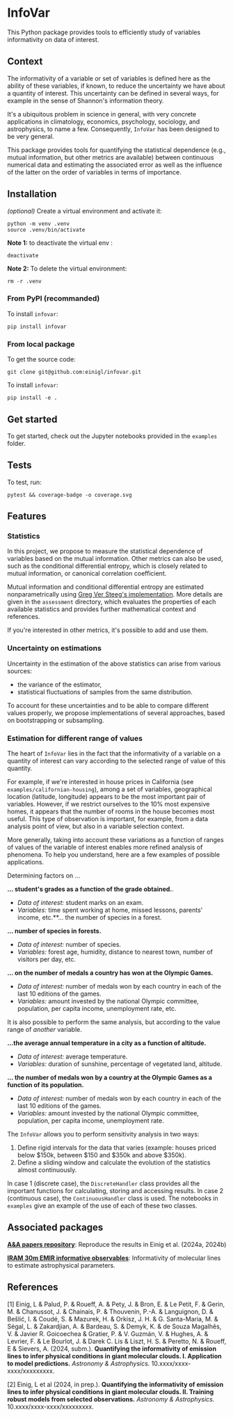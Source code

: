# InfoVar

This Python package provides tools to efficiently study of variables informativity on data of interest.


## Context

The informativity of a variable or set of variables is defined here as the ability of these variables, if known, to reduce the uncertainty we have about a quantity of interest. This uncertainty can be defined in several ways, for example in the sense of Shannon's information theory.

It's a ubiquitous problem in science in general, with very concrete applications in climatology, economics, psychology, sociology, and astrophysics, to name a few. Consequently, `InfoVar` has been designed to be very general.

This package provides tools for quantifying the statistical dependence (e.g., mutual information, but other metrics are available) between continuous numerical data and estimating the associated error as well as the influence of the latter on the order of variables in terms of importance.

## Installation

*(optional)* Create a virtual environment and activate it:

```shell
python -m venv .venv
source .venv/bin/activate
```

**Note 1:** to deactivate the virtual env :

```shell
deactivate
```

**Note 2:** To delete the virtual environment:

```shell
rm -r .venv
```

### From PyPI (recommanded)

To install `infovar`:

```shell
pip install infovar
```

### From local package

To get the source code:

```shell
git clone git@github.com:einigl/infovar.git
```

To install `infovar`:

```shell
pip install -e .
```


## Get started

To get started, check out the Jupyter notebooks provided in the `examples` folder.


## Tests

To test, run:

```shell
pytest && coverage-badge -o coverage.svg
```


## Features

### Statistics

In this project, we propose to measure the statistical dependence of variables based on the mutual information. Other metrics can also be used, such as the conditional differential entropy, which is closely related to mutual information, or canonical correlation coefficient.

Mutual information and conditional differential entropy are estimated nonparametrically using [Greg Ver Steeg's implementation](http://www.isi.edu/~gregv/npeet.html). More details are given in the `assessment` directory, which evaluates the properties of each available statistics and provides further mathematical context and references.

If you're interested in other metrics, it's possible to add and use them.

### Uncertainty on estimations

Uncertainty in the estimation of the above statistics can arise from various sources:
- the variance of the estimator,
- statistical fluctuations of samples from the same distribution.

To account for these uncertainties and to be able to compare different values properly, we propose implementations of several approaches, based on bootstrapping or subsampling.

### Estimation for different range of values

The heart of `InfoVar` lies in the fact that the informativity of a variable on a quantity of interest can vary according to the selected range of value of this quantity.

For example, if we're interested in house prices in California (see `examples/californian-housing`), among a set of variables, geographical location (latitude, longitude) appears to be the most important pair of variables. However, if we restrict ourselves to the 10% most expensive homes, it appears that the number of rooms in the house becomes most useful. This type of observation is important, for example, from a data analysis point of view, but also in a variable selection context.

More generally, taking into account these variations as a function of ranges of values of the variable of interest enables more refined analysis of phenomena. To help you understand, here are a few examples of possible applications.

Determining factors on ...

**... student's grades as a function of the grade obtained.**.
- *Data of interest:* student marks on an exam.
- *Variables:* time spent working at home, missed lessons, parents' income, etc.**... the number of species in a forest.

**... number of species in forests.**
- *Data of interest:* number of species.
- *Variables:* forest age, humidity, distance to nearest town, number of visitors per day, etc.

**... on the number of medals a country has won at the Olympic Games.**
- *Data of interest:* number of medals won by each country in each of the last 10 editions of the games.
- *Variables:* amount invested by the national Olympic committee, population, per capita income, unemployment rate, etc.

It is also possible to perform the same analysis, but according to the value range of *another* variable.

**...the average annual temperature in a city as a function of altitude.**
- *Data of interest:* average temperature.
- *Variables:* duration of sunshine, percentage of vegetated land, altitude.

**... the number of medals won by a country at the Olympic Games as a function of its population.**
- *Data of interest:* number of medals won by each country in each of the last 10 editions of the games.
- *Variables:* amount invested by the national Olympic committee, population, per capita income, unemployment rate.

The `InfoVar` allows you to perform sensitivity analysis in two ways:
1. Define rigid intervals for the data that varies (example: houses priced below $150k, between $150 and $350k and above $350k).
2. Define a sliding window and calculate the evolution of the statistics almost continuously.

In case 1 (discrete case), the `DiscreteHandler` class provides all the important functions for calculating, storing and accessing results. In case 2 (continuous case), the `ContinuousHandler` class is used. The notebooks in `examples` give an example of the use of each of these two classes.


## Associated packages

[**A&A papers repository**](https://github.com/einigl/informative-obs-paper): Reproduce the results in Einig et al. (2024a, 2024b)

[**IRAM 30m EMIR informative observables**](https://github.com/einigl/iram-30m-emir-obs-info): Informativity of molecular lines to estimate astrophysical parameters.


## References

[1] Einig, L & Palud, P. & Roueff, A. & Pety, J. & Bron, E. & Le Petit, F. & Gerin, M. & Chanussot, J. & Chainais, P. & Thouvenin, P.-A. & Languignon, D. & Bešlić, I. & Coudé, S. & Mazurek, H. & Orkisz, J. H. & G. Santa-Maria, M. & Ségal, L. & Zakardjian, A. & Bardeau, S. & Demyk, K. & de Souza Magalhẽs, V. & Javier R. Goicoechea & Gratier, P. & V. Guzmán, V. & Hughes, A. & Levrier, F. & Le Bourlot, J. & Darek C. Lis & Liszt, H. S. & Peretto, N. & Roueff, E & Sievers, A. (2024, subm.).
**Quantifying the informativity of emission lines to infer physical conditions in giant molecular clouds. I. Application to model predictions.** *Astronomy & Astrophysics.*
10.xxxx/xxxx-xxxx/xxxxxxxxx.

[2] Einig, L et al (2024, in prep.).
**Quantifying the informativity of emission lines to infer physical conditions in giant molecular clouds. II. Training robust models from selected observations.** *Astronomy & Astrophysics.*
10.xxxx/xxxx-xxxx/xxxxxxxxx.
